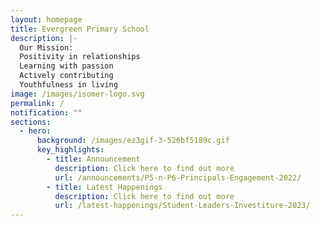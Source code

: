 ```yaml
---
layout: homepage
title: Evergreen Primary School
description: |-
  Our Mission: 
  Positivity in relationships
  Learning with passion
  Actively contributing
  Youthfulness in living
image: /images/isomer-logo.svg
permalink: /
notification: ""
sections:
  - hero:
      background: /images/ez3gif-3-526bf5189c.gif
      key_highlights:
        - title: Announcement
          description: Click here to find out more
          url: /announcements/P5-n-P6-Principals-Engagement-2022/
        - title: Latest Happenings
          description: Click here to find out more
          url: /latest-happenings/Student-Leaders-Investiture-2023/
---
```

